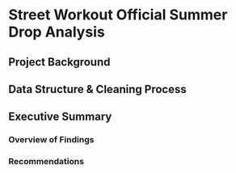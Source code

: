 # Street Workout Official Summer Drop Analysis

## Project Background

## Data Structure & Cleaning Process

## Executive Summary

### Overview of Findings

### Recommendations


